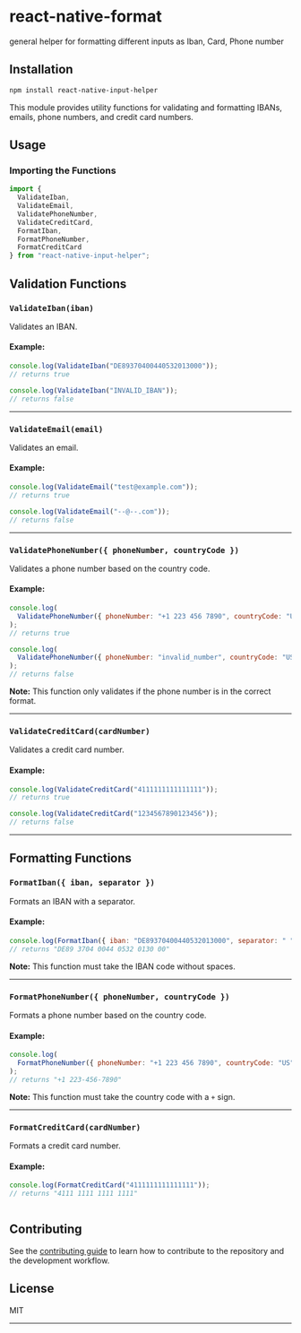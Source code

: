 # react-native-format

general helper for formatting different inputs as Iban, Card, Phone number

## Installation

```sh
npm install react-native-input-helper
```

This module provides utility functions for validating and formatting IBANs, emails, phone numbers, and credit card numbers.

## Usage

### Importing the Functions

```javascript
import {
  ValidateIban,
  ValidateEmail,
  ValidatePhoneNumber,
  ValidateCreditCard,
  FormatIban,
  FormatPhoneNumber,
  FormatCreditCard
} from "react-native-input-helper";
```

## Validation Functions

### `ValidateIban(iban)`

Validates an IBAN.

#### Example:

```javascript
console.log(ValidateIban("DE89370400440532013000"));
// returns true

console.log(ValidateIban("INVALID_IBAN"));
// returns false
```

---

### `ValidateEmail(email)`

Validates an email.

#### Example:

```javascript
console.log(ValidateEmail("test@example.com"));
// returns true

console.log(ValidateEmail("--@--.com"));
// returns false
```

---

### `ValidatePhoneNumber({ phoneNumber, countryCode })`

Validates a phone number based on the country code.

#### Example:

```javascript
console.log(
  ValidatePhoneNumber({ phoneNumber: "+1 223 456 7890", countryCode: "US" })
);
// returns true

console.log(
  ValidatePhoneNumber({ phoneNumber: "invalid_number", countryCode: "US" })
);
// returns false
```

**Note:** This function only validates if the phone number is in the correct format.

---

### `ValidateCreditCard(cardNumber)`

Validates a credit card number.

#### Example:

```javascript
console.log(ValidateCreditCard("4111111111111111"));
// returns true

console.log(ValidateCreditCard("1234567890123456"));
// returns false
```

---

## Formatting Functions

### `FormatIban({ iban, separator })`

Formats an IBAN with a separator.

#### Example:

```javascript
console.log(FormatIban({ iban: "DE89370400440532013000", separator: " " }));
// returns "DE89 3704 0044 0532 0130 00"
```

**Note:** This function must take the IBAN code without spaces.

---

### `FormatPhoneNumber({ phoneNumber, countryCode })`

Formats a phone number based on the country code.

#### Example:

```javascript
console.log(
  FormatPhoneNumber({ phoneNumber: "+1 223 456 7890", countryCode: "US" })
);
// returns "+1 223-456-7890"
```

**Note:** This function must take the country code with a `+` sign.

---

### `FormatCreditCard(cardNumber)`

Formats a credit card number.

#### Example:

```javascript
console.log(FormatCreditCard("4111111111111111"));
// returns "4111 1111 1111 1111"
```

```

```

## Contributing

See the [contributing guide](CONTRIBUTING.md) to learn how to contribute to the repository and the development workflow.

## License

MIT

---
